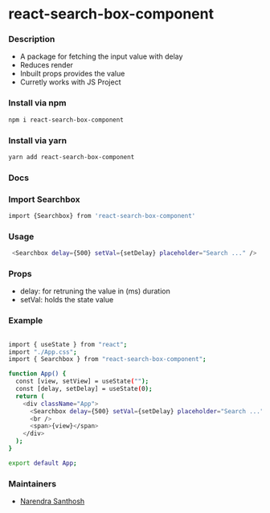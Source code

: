 # react-search-box-component

### Description

- A package for fetching the input value with delay
- Reduces render
- Inbuilt props provides the value 
- Curretly works with JS Project

### Install via npm

```bash
npm i react-search-box-component
```

### Install via yarn
```bash
yarn add react-search-box-component
```

### Docs

### Import Searchbox

```bash
import {Searchbox} from 'react-search-box-component'
```

### Usage

```bash
 <Searchbox delay={500} setVal={setDelay} placeholder="Search ..." />
```
### Props

- delay: for retruning the value in (ms) duration 
- setVal: holds the state value

### Example

```bash

import { useState } from "react";
import "./App.css";
import { Searchbox } from "react-search-box-component";

function App() {
  const [view, setView] = useState("");
  const [delay, setDelay] = useState(0);
  return (
    <div className="App">
      <Searchbox delay={500} setVal={setDelay} placeholder="Search ..." />
      <br />
      <span>{view}</span>
    </div>
  );
}

export default App;


```



### Maintainers
- [Narendra Santhosh](https://github.com/santynaren)